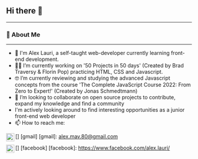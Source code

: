  

<!--
- 💬 Ask me about ...
-  ...

- ⚡ Fun fact: ...
-->

## Hi there 👋
---
### :rocket: About Me
---
- :wave: I'm Alex Lauri, a self-taught web-developer currently learning front-end development.
-  👨‍💻 I’m currently working on '50 Projects in 50 days' (Created by Brad Traversy & Florin Pop) practicing HTML, CSS and Javascript.
-  🤓 I’m currently reviewing and studying the advanced Javascript concepts from the course 'The Complete JavaScript Course 2022: From Zero to Expert!' (Created by Jonas Schmedtmann)
-  👯 I’m looking to collaborate on open source projects to contribute, expand my knowledge and find a community 
-  I'm actively looking around to find interesting opportunities as a junior front-end web developer
-  📫 How to reach me: 

[<img align="left" alt="alexlauri | Gmail" width="22px" src="https://user-images.githubusercontent.com/72358387/153772559-56fd9f56-bb5e-4ed7-b800-dcfcf02bc5d3.svg" />] [gmail]
[gmail]: alex.mav.80@gmail.com

[<img align="left" alt="alexlauri | facebook" width="22px" src="https://user-images.githubusercontent.com/72358387/153772782-94175c80-8607-411e-83fd-a638fda9235d.svg" />] [facebook]
[facebook]: https://www.facebook.com/alex.lauri/


